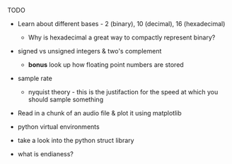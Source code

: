 TODO

- Learn about different bases - 2 (binary), 10 (decimal), 16 (hexadecimal)
  - Why is hexadecimal a great way to compactly represent binary?

- signed vs unsigned integers & two's complement
  - **bonus** look up how floating point numbers are stored

- sample rate
  - nyquist theory - this is the justifaction for the speed at which you should sample something

- Read in a chunk of an audio file & plot it using matplotlib


- python virtual environments

- take a look into the python struct library

- what is endianess?
